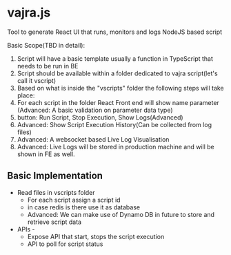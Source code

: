 # vajra.js
Tool to generate React UI that runs, monitors and logs NodeJS based script

Basic Scope(TBD in detail):
1. Script will have a basic template usually a function in TypeScript that needs to be run in BE
2. Script should be available within a folder dedicated to vajra script(let's call it vscript)
3. Based on what is inside the "vscripts" folder the following steps will take place:
  4. For each script in the folder React Front end will show name parameter (Advanced: A basic validation on parameter data type)
  5. button: Run Script, Stop Execution, Show Logs(Advanced)
  6. Advanced: Show Script Execution History(Can be collected from log files)
7. Advanced: A websocket based Live Log Visualisation
8. Advanced: Live Logs will be stored in production machine and will be shown in FE as well.

## Basic Implementation
* Read files in vscripts folder
  * For each script assign a script id
  * in case redis is there use it as database
  * Advanced: We can make use of Dynamo DB in future to store and retrieve script data
* APIs -
  * Expose API that start, stops the script execution
  * API to poll for script status